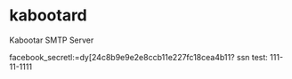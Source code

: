 # kabootard
Kabootar SMTP Server

facebook_secretl:=dy[24c8b9e9e2e8ccb11e227fc18cea4b11?
ssn test: 111-11-1111
